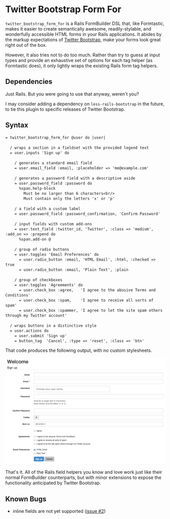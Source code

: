 Twitter Bootstrap Form For
==========================

`twitter_bootstrap_form_for` is a Rails FormBuilder DSL that, like Formtastic,
makes it easier to create semantically awesome, readily-stylable, and
wonderfully accessible HTML forms in your Rails applications. It abides by
the markup expectations of [Twitter Bootstrap], make your forms look great right
out of the box.

However, it also tries not to do too much. Rather than try to guess at input
types and provide an exhaustive set of options for each tag helper (as
Formtastic does), it only lightly wraps the existing Rails form tag helpers.

## Dependencies ##

Just Rails. But you were going to use that anyway, weren't you?

I may consider adding a dependency on `less-rails-bootstrap` in the future, to
tie this plugin to specific releases of Twitter Bootstrap.

## Syntax ##

```haml
= twitter_bootstrap_form_for @user do |user|

  / wraps a section in a fieldset with the provided legend text
  = user.inputs 'Sign up' do

    / generates a standard email field
    = user.email_field :email, :placeholder => 'me@example.com'

    / generates a password field with a descriptive aside
    = user.password_field :password do
      %span.help-block
        Must be no larger than 6 characters<br/>
        Must contain only the letters 'x' or 'p'

    / a field with a custom label
    = user.password_field :password_confirmation, 'Confirm Password'

    / input fields with custom add-ons
    = user.text_field :twitter_id, 'Twitter', :class => 'medium', :add_on => :prepend do
      %span.add-on @

    / group of radio buttons
    = user.toggles 'Email Preferences' do
      = user.radio_button :email, 'HTML Email', :html, :checked => true
      = user.radio_button :email, 'Plain Text', :plain

    / group of checkboxes
    = user.toggles 'Agreements' do
      = user.check_box :agree,   'I agree to the abusive Terms and Conditions'
      = user.check_box :spam,    'I agree to receive all sorts of spam'
      = user.check_box :spammer, 'I agree to let the site spam others through my Twitter account'

  / wraps buttons in a distinctive style
  = user.actions do
    = user.submit 'Sign up'
    = button_tag  'Cancel', :type => 'reset', :class => 'btn'
```

That code produces the following output, with no custom stylesheets.

![](https://github.com/stouset/twitter_bootstrap_form_for/raw/master/examples/screenshot.png)

That's it. All of the Rails field helpers you know and love work just like
their normal FormBuilder counterparts, but with minor extensions to expose
the functionality anticipated by Twitter Bootstrap.

## Known Bugs ##

  - inline fields are not yet supported ([issue #2])

[Twitter Bootstrap]: http://twitter.github.com/bootstrap/
[issue #2]:          https://github.com/stouset/twitter_bootstrap_form_for/issues/2
